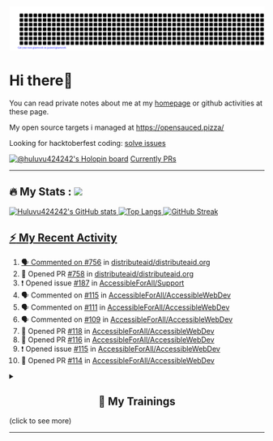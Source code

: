 ![gitartwork](gitartwork.svg)
# Hi there👋

You can read private notes about me at my [homepage](https://huluvu424242.github.io/home/) or github activities at these page.

My open source targets i managed at https://opensauced.pizza/

Looking for hacktoberfest coding: [solve issues](https://github.com/search?q=label:hacktoberfest+state:open+type:issue)

[![@huluvu424242's Holopin board](https://holopin.io/api/user/board?user=huluvu424242)](https://holopin.io/@huluvu424242)
[Currently PRs](https://hacktoberfestchecker.jenko.me/user/Huluvu424242)

---

## :fire: My Stats : <a href="https://github.com/Huluvu424242"><img src="https://img.shields.io/github/followers/Huluvu424242?label=follow&style=social" />
  
<!--p align="center"-->
<img alt="Huluvu424242's GitHub stats" src="https://github-readme-stats.vercel.app/api?username=Huluvu424242&show_icons=true&theme=vision-friendly-dark" width="33%" />
<img alt="Top Langs" src="https://github-readme-stats.vercel.app/api/top-langs/?username=Huluvu424242&layout=compact&theme=vision-friendly-dark" width="30%" />
<img alt="GitHub Streak" src="http://github-readme-streak-stats.herokuapp.com?user=Huluvu424242&theme=vision-friendly-dark&date_format=j%20M%5B%20Y%5D" width="33%" />
<!--/p-->
  
<!--script 
    type="module" 
    src='https://unpkg.com/@huluvu424242/honey-chucknorris-jokes@0.0.1/dist/honey-chucknorris-jokes/honey-chucknorris-jokes.js'>
</script>
<honey-chucknorris-jokes /-->

## :zap: My Recent Activity

<!--START_SECTION:activity-->
1. 🗣 Commented on [#756](https://github.com/distributeaid/distributeaid.org/issues/756) in [distributeaid/distributeaid.org](https://github.com/distributeaid/distributeaid.org)
2. 💪 Opened PR [#758](https://github.com/distributeaid/distributeaid.org/pull/758) in [distributeaid/distributeaid.org](https://github.com/distributeaid/distributeaid.org)
3. ❗️ Opened issue [#187](https://github.com/AccessibleForAll/Support/issues/187) in [AccessibleForAll/Support](https://github.com/AccessibleForAll/Support)
4. 🗣 Commented on [#115](https://github.com/AccessibleForAll/AccessibleWebDev/issues/115) in [AccessibleForAll/AccessibleWebDev](https://github.com/AccessibleForAll/AccessibleWebDev)
5. 🗣 Commented on [#111](https://github.com/AccessibleForAll/AccessibleWebDev/issues/111) in [AccessibleForAll/AccessibleWebDev](https://github.com/AccessibleForAll/AccessibleWebDev)
6. 🗣 Commented on [#109](https://github.com/AccessibleForAll/AccessibleWebDev/issues/109) in [AccessibleForAll/AccessibleWebDev](https://github.com/AccessibleForAll/AccessibleWebDev)
7. 💪 Opened PR [#118](https://github.com/AccessibleForAll/AccessibleWebDev/pull/118) in [AccessibleForAll/AccessibleWebDev](https://github.com/AccessibleForAll/AccessibleWebDev)
8. 💪 Opened PR [#116](https://github.com/AccessibleForAll/AccessibleWebDev/pull/116) in [AccessibleForAll/AccessibleWebDev](https://github.com/AccessibleForAll/AccessibleWebDev)
9. ❗️ Opened issue [#115](https://github.com/AccessibleForAll/AccessibleWebDev/issues/115) in [AccessibleForAll/AccessibleWebDev](https://github.com/AccessibleForAll/AccessibleWebDev)
10. 💪 Opened PR [#114](https://github.com/AccessibleForAll/AccessibleWebDev/pull/114) in [AccessibleForAll/AccessibleWebDev](https://github.com/AccessibleForAll/AccessibleWebDev)
<!--END_SECTION:activity-->
  
  
<details>   
  <summary> <h2 align="center">🌱 My Trainings</h2> (click to see more)</summary>
  
  <a  target="_blank" href="https://www.flickr.com/photos/huluvu424242/albums/72157628149627159" title="Zertifikate"><img src="https://live.staticflickr.com/7007/6401185011_d67d8dd4e4_c.jpg" width="100%" height="10%" alt="Zertifikate"></a>
  
</details>


--- 



<!--
**Huluvu424242/huluvu424242** is a ✨ _special_ ✨ repository because its `README.md` (this file) appears on your GitHub profile.

Here are some ideas to get you started:

- 🔭 I’m currently working on ...
- 🌱 I’m currently learning ...
- 👯 I’m looking to collaborate on ...
- 🤔 I’m looking for help with ...
- 💬 Ask me about ...
- 📫 How to reach me: ...
- 😄 Pronouns: ...
- ⚡ Fun fact: ...
-->
